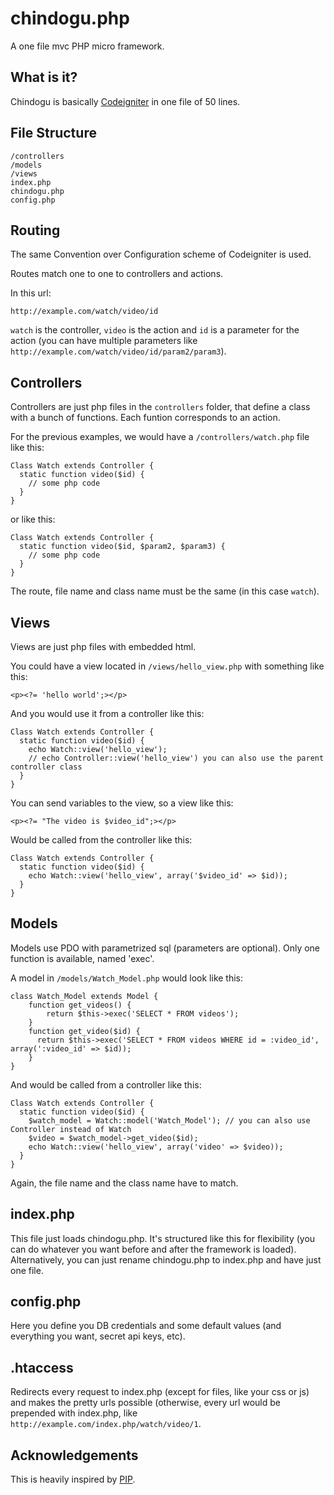 chindogu.php
============

A one file mvc PHP micro framework.

What is it?
-----------

Chindogu is basically [Codeigniter](https://github.com/EllisLab/CodeIgniter) in one file of 50 lines.

## File Structure

    /controllers
    /models
    /views
    index.php
    chindogu.php
    config.php

## Routing

The same Convention over Configuration scheme of Codeigniter is used.

Routes match one to one to controllers and actions.

In this url:

    http://example.com/watch/video/id
    
`watch` is the controller, `video` is the action and `id` is a parameter for the action (you can have multiple parameters like `http://example.com/watch/video/id/param2/param3`).

## Controllers

Controllers are just php files in the `controllers` folder, that define a class with a bunch of functions. Each funtion corresponds to an action.

For the previous examples, we would have a `/controllers/watch.php` file like this:

    Class Watch extends Controller {
      static function video($id) {
        // some php code
      }
    }
    
or like this:
    
    Class Watch extends Controller {
      static function video($id, $param2, $param3) {
        // some php code
      }
    }
    
The route, file name and class name must be the same (in this case `watch`).

## Views

Views are just php files with embedded html.

You could have a view located in `/views/hello_view.php` with something like this:

    <p><?= 'hello world';></p>
    
And you would use it from a controller like this:

    Class Watch extends Controller {
      static function video($id) {
        echo Watch::view('hello_view'); 
        // echo Controller::view('hello_view') you can also use the parent controller class
      }
    }
    
You can send variables to the view, so a view like this:

    <p><?= "The video is $video_id";></p>
    
Would be called from the controller like this:

    Class Watch extends Controller {
      static function video($id) {
        echo Watch::view('hello_view', array('$video_id' => $id));
      }
    }
    
## Models

Models use PDO with parametrized sql (parameters are optional). Only one function is available, named 'exec'.

A model in `/models/Watch_Model.php` would look like this:

    class Watch_Model extends Model {
    	function get_videos() {
    		return $this->exec('SELECT * FROM videos');
    	}
    	function get_video($id) {
    	  return $this->exec('SELECT * FROM videos WHERE id = :video_id', array(':video_id' => $id));
    	}
    }
    
And would be called from a controller like this:

    Class Watch extends Controller {
      static function video($id) {
        $watch_model = Watch::model('Watch_Model'); // you can also use Controller instead of Watch
        $video = $watch_model->get_video($id);
        echo Watch::view('hello_view', array('video' => $video)); 
      }
    }

Again, the file name and the class name have to match.

## index.php

This file just loads chindogu.php. It's structured like this for flexibility (you can do whatever you want before and after the framework is loaded). Alternatively, you can just rename chindogu.php to index.php and have just one file.

## config.php

Here you define you DB credentials and some default values (and everything you want, secret api keys, etc).

## .htaccess

Redirects every request to index.php (except for files, like your css or js) and makes the pretty urls possible (otherwise, every url would be prepended with index.php, like `http://example.com/index.php/watch/video/1`.

Acknowledgements
----------------

This is heavily inspired by [PIP](https://github.com/gilbitron/PIP).
